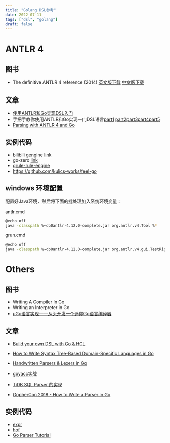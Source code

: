 ```yaml
---
title: "Golang DSL参考"
date: 2022-07-11
tags: ["dsl", "golang"]
draft: false
---
```

#  ANTLR 4
## 图书

+ The definitive ANTLR 4 reference (2014) [英文版下载](https://libgen.czyt.tech/book/index.php?md5=6C0EB707351F336CA286F2F7E39274AC) [中文版下载](https://kodbox.xiaozao520.cn:81/?sitemap/file/7XVzZXAQ&view=ANTLR%204%E6%9D%83%E5%A8%81%E6%8C%87%E5%8D%97/ANTLR%204%E6%9D%83%E5%A8%81%E6%8C%87%E5%8D%97.pdf)

## 文章
+ [使用ANTLR和Go实现DSL入门](https://tonybai.com/2022/05/10/introduction-of-implement-dsl-using-antlr-and-go/)
+ 手把手教你使用ANTLR和Go实现一门DSL语言[part1](https://tonybai.com/2022/05/24/an-example-of-implement-dsl-using-antlr-and-go-part1/) [part2](https://tonybai.com/2022/05/25/an-example-of-implement-dsl-using-antlr-and-go-part2/)[part3](https://tonybai.com/2022/05/27/an-example-of-implement-dsl-using-antlr-and-go-part3/)[part4](https://tonybai.com/2022/05/28/an-example-of-implement-dsl-using-antlr-and-go-part4/)[part5](https://tonybai.com/2022/05/30/an-example-of-implement-dsl-using-antlr-and-go-part5/)
+ [Parsing with ANTLR 4 and Go](https://blog.gopheracademy.com/advent-2017/parsing-with-antlr4-and-go/)

## 实例代码
+ bilibili gengine [link](https://github.com/bilibili/gengine/blob/main/internal/iantlr)
+ go-zero [link](https://github.com/zeromicro/go-zero/tree/master/tools/goctl/api/parser)
+ [grule-rule-engine](https://github.com/hyperjumptech/grule-rule-engine)
+ https://github.com/kulics-works/feel-go
## windows 环境配置

配置好Java环境，然后将下面的批处理加入系统环境变量：

antlr.cmd

```bash
@echo off
java -classpath %~dp0antlr-4.12.0-complete.jar org.antlr.v4.Tool %*
```

grun.cmd

```bash
@echo off
java -classpath %~dp0antlr-4.12.0-complete.jar org.antlr.v4.gui.TestRig %*
```




# Others

## 图书

+ Writing A Compiler In Go
+ Writing an Interpreter in Go
+ [µGo语言实现——从头开发一个迷你Go语言编译器](https://github.com/wa-lang/ugo-compiler-book)



## 文章
+ [Build your own DSL with Go & HCL](https://blog.devgenius.io/build-your-own-dsl-with-go-hcl-602c92ce24c0)

+ [How to Write Syntax Tree-Based Domain-Specific Languages in Go](https://betterprogramming.pub/how-to-write-syntax-tree-based-domain-specific-languages-in-go-b15537f0d2f3)

+ [Handwritten Parsers & Lexers in Go](https://blog.gopheracademy.com/advent-2014/parsers-lexers/)

+ [goyacc实战](https://zhuanlan.zhihu.com/p/264367718)

+ [TiDB SQL Parser 的实现](https://pingcap.com/zh/blog/tidb-source-code-reading-5)

+ [GopherCon 2018 - How to Write a Parser in Go](https://about.sourcegraph.com/blog/go/gophercon-2018-how-to-write-a-parser-in-go)

## 实例代码
+ [expr](https://github.com/antonmedv/expr)
+ [hof](https://github.com/hofstadter-io)
+ [Go Parser Tutorial](https://github.com/sougou/parser_tutorial)
